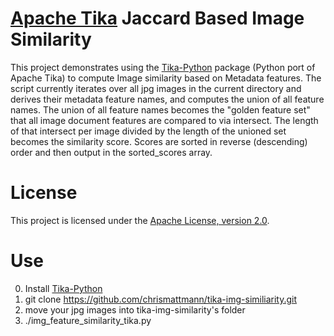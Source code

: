 [Apache Tika](http://tika.apache.org/) Jaccard Based Image Similarity
===

This project demonstrates using the [Tika-Python](http://github.com/chrismattmann/tika-python)
package (Python port of Apache Tika) to compute Image similarity based on Metadata features.
The script currently iterates over all jpg images in the current directory and derives their
metadata feature names, and computes the union of all feature names. The union of all feature
names becomes the "golden feature set" that all image document features are compared to via
intersect. The length of that intersect per image divided by the length of the unioned set 
becomes the similarity score. Scores are sorted in reverse (descending) order and then output
in the sorted_scores array.

License
===

This project is licensed under the [Apache License, version 2.0](http://www.apache.org/licenses/LICENSE-2.0).


Use
===

0. Install [Tika-Python](http://github.com/chrismattmann/tika-python)
1. git clone https://github.com/chrismattmann/tika-img-similiarity.git
2. move your jpg images into tika-img-similarity's folder
3. ./img_feature_similarity_tika.py

